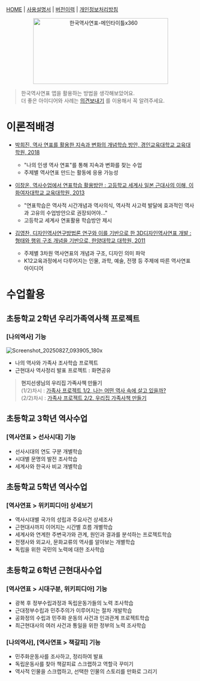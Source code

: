 [HOME](https://mcnorton.github.io/korea_history) | 
[사용설명서](https://mcnorton.github.io/korea_history/wiki) | 
[버전이력](https://mcnorton.github.io/korea_history/history) |
[개인정보처리방침](https://mcnorton.github.io/korea_history/privacy)

<p align="center">
  <img width="360" height="176" alt="한국역사연표-메인타이틀x360" src="https://github.com/user-attachments/assets/4d7176c3-8485-467f-8f66-7c4df3bcfe81" /><br />
</p>


> 한국역사연표 앱을 활용하는 방법을 생각해보았어요.  
> 더 좋은 아이디어와 사례는 [의견보내기](https://mcnorton.github.io/korea_history/helpdesk.html) 를 이용해서 꼭 알려주세요.

# 이론적배경

- [박희진, 역사 연표를 활용한 지속과 변화의 개념학습 방안, 경인교육대학교 교육대학원, 2018](https://www.riss.kr/link?id=T14703849)
  - "나의 인생 역사 연표"를 통해 지속과 변화를 찾는 수업
  - 주제별 역사연표 만드는 활동에 응용 가능성

- [이창온, 역사수업에서 연표학습 활용방안 : 고등학교 세계사 일본 근대사의 이해, 이화여자대학교 교육대학원, 2013](https://dspace.ewha.ac.kr/handle/2015.oak/204649)
  - "연표학습은 역사적 시간개념과 역사의식, 역사적 사고력 발달에 효과적인 역사과 고유의 수업방안으로 권장되어야..."
  - 고등학교 세계사 연표활용 학습방안 제시

- [김영찬, 디자인역사연구방법론 연구와 이를 기반으로 한 3D디자인역사연표 개발 : 형태와 행위 구조 개념을 기반으로, 한양대학교 대학원, 2011](https://www.riss.kr/link?id=T12335010)
  - 주제별 3차원 역사연표의 개념과 구조, 디자인 의미 파악
  - K12교육과정에서 다루어지는 인물, 과학, 예술, 전쟁 등 주제에 따른 역사연표 아이디어

  
# 수업활용

## 초등학교 2학년 우리가족역사책 프로젝트

### [나의역사] 기능

![Screenshot_20250827_093905_180x](https://github.com/user-attachments/assets/073089da-2fe6-4cd7-bf6a-854de26aee01)

- 나의 역사와 가족사 조사학습 프로젝트
- 근현대사 역사정리 발표 프로젝트 : 화면공유

> **현지선생님의 우리집 가족사책 만들기**  
> (1/2)차시 : [가족사 프로젝트 1/2, 나는 어떤 역사 속에 살고 있을까?](https://blog.naver.com/vpdgk123/223602229799)  
> (2/2)차시 : [가족사 프로젝트 2/2. 우리집 가족사책 만들기](https://blog.naver.com/vpdgk123/223602263831)

## 초등학교 3학년 역사수업

### [역사연표 > 선사시대] 기능
- 선사시대의 연도 구분 개별학습
- 시대별 문명의 발전 조사학습
- 세계사와 한국사 비교 개별학습

## 초등학교 5학년 역사수업

### [역사연표 > 위키피디아] 상세보기

- 역사시대별 국가의 성립과 주요사건 상세조사
- 근현대사까지 이어지는 시간별 흐름 개별학습
- 세계사와 연계한 주변국가와 관계, 원인과 결과를 분석하는 프로젝트학습
- 전쟁사와 외교사, 문화교류의 역사를 알아보는 개별학습
- 독립을 위한 국민의 노력에 대한 조사학습

## 초등학교 6학년 근현대사수업

### [역사연표 > 시대구분, 위키피디아] 기능
- 광복 후 정부수립과정과 독립운동가들의 노력 조사학습
- 근대정부수립과 민주주의가 이루어지는 절차 개발학습 
- 공화정의 수립과 민주화 운동의 사건과 인과관계 프로젝트학습 
- 최근현대사의 여러 사건과 통일을 위한 정부의 노력 조사학습

### [나의역사], [역사연표 > 책갈피] 기능
- 민주화운동사를 조사하고, 정리하여 발표
- 독립운동사를 찾아 책갈피료 스크랩하고 역할극 꾸미기
- 역사적 인물을 스크랩하고, 선택한 인물의 스토리를 만화로 그리기

